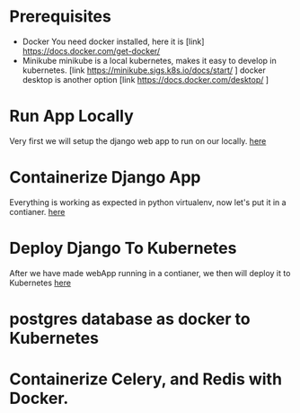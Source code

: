 
# Prerequisites
* Docker
You need docker installed, here it is [link] https://docs.docker.com/get-docker/
* Minikube
minikube is a local kubernetes, makes it easy to develop in kubernetes. [link https://minikube.sigs.k8s.io/docs/start/ ]
docker desktop is another option [link https://docs.docker.com/desktop/ ]

# Run  App Locally 
Very first we will setup the django web app to run on our locally. [here](./docs/RunTheAppLocally.md)
# Containerize Django App
Everything is working as expected in python virtualenv, now let's put it in a contianer. [here](./docs/ContainerizeDjangoApp.md)
# Deploy Django To Kubernetes
After we have made webApp running in a contianer, we then will deploy it to Kubernetes [here](./docs/DeployDjangoToKubernetes.md)
# postgres database as docker to Kubernetes

# Containerize Celery, and Redis with Docker.
